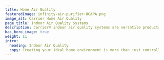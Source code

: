 ```yaml
---
title: Home Air Quality
featuredImage: infinity-air-purifier-DCAPA.png
image_alt: Carrier Home Air Quality
page_title: Indoor Air Quality Systems
description: Carrier® indoor air quality systems are versatile products giving you cleaner air and taking your comfort to the next level.
has_hero_image: true
weight: 11
intro:
  heading: Indoor Air Quality
  copy: Creating your ideal home environment is more than just controlling the temperature. It's also managing humidity and ventilation, which can dramatically impact your comfort and create a space for whoever you share it with. Your home’s air should be filtered and cleaned with limited volatile organic compounds (VOCs) and pollutants that can affect allergies. Carrier home air quality products give you next-level comfort, so you can breathe cleaner air.
---
```

